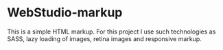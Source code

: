 # WebStudio-markup
This is a simple HTML markup. For this project I use such technologies as SASS, lazy loading of images, retina images and responsive markup.
